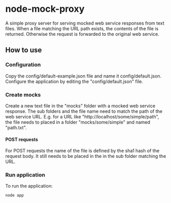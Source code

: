 # node-mock-proxy
A simple proxy server for serving mocked web service responses from text files. When a file matching the URL path exists, the contents of the file is returned. Otherwise the request is forwarded to the original web service.

## How to use
### Configuration
Copy the config/default-example.json file and name it config/default.json.
Configure the application by editing the "config/default.json" file.

### Create mocks
Create a new text file in the "mocks" folder with a mocked web service response. The sub folders and the file name need to match the path of the web service URL. E.g. for a URL like "http://localhost/some/simple/path", the file needs to placed in a folder "mocks/some/simple" and named "path.txt".  

#### POST requests
For POST requests the name of the file is defined by the sha1 hash of the request body. It still needs to be placed in the in the sub folder matching the URL.

### Run application
To run the application:

    node app
